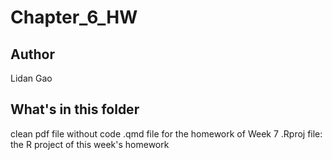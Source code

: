 # Chapter_6_HW

## Author
Lidan Gao

## What's in this folder
clean pdf file without code
.qmd file for the homework of Week 7
.Rproj file: the R project of this week's homework
